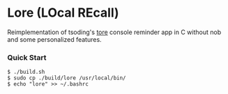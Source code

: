 # Lore (LOcal REcall)
Reimplementation of tsoding's [tore](https://github.com/rexim/tore) console reminder app in C
without nob and some personalized features.

### Quick Start
```console
$ ./build.sh
$ sudo cp ./build/lore /usr/local/bin/
$ echo "lore" >> ~/.bashrc
```

